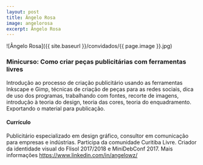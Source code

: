 ```yaml
---
layout: post
title: Ângelo Rosa
image: angelorosa
excerpt: Ângelo Rosa
---
```

![Ângelo Rosa]({{ site.baseurl }}/convidados/{{ page.image }}.jpg)

### Minicurso: Como criar peças publicitárias com ferramentas livres

Introdução ao processo de criação publicitário usando as ferramentas Inkscape e Gimp, técnicas de criação de peças para as redes sociais, dica de uso dos programas, trabalhando com fontes, recorte de imagens, introdução à teoria do design, teoria das cores, teoria do enquadramento. Exportando o material para publicação.

#### Currículo

Publicitário especializado em design gráfico, consultor em comunicação para empresas e indústrias. Participa da comunidade Curitiba Livre. Criador da identidade visual do Flisol 2017/2018 e MiniDebConf 2017. Mais informações https://www.linkedin.com/in/angelowz/
